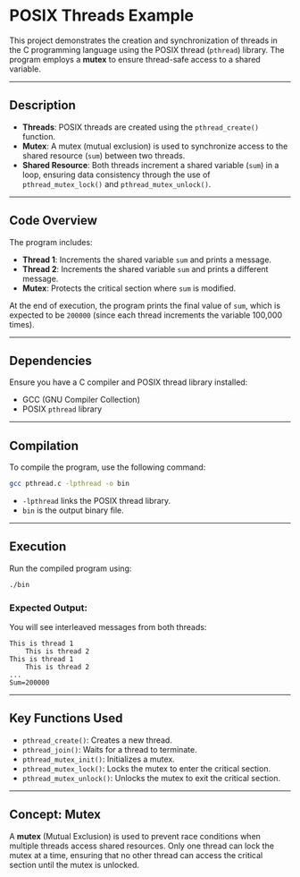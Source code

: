 # **POSIX Threads Example**

This project demonstrates the creation and synchronization of threads in the C programming language using the POSIX thread (`pthread`) library. The program employs a **mutex** to ensure thread-safe access to a shared variable.

---

## **Description**

- **Threads**: POSIX threads are created using the `pthread_create()` function.
- **Mutex**: A mutex (mutual exclusion) is used to synchronize access to the shared resource (`sum`) between two threads.
- **Shared Resource**: Both threads increment a shared variable (`sum`) in a loop, ensuring data consistency through the use of `pthread_mutex_lock()` and `pthread_mutex_unlock()`.

---

## **Code Overview**

The program includes:
- **Thread 1**: Increments the shared variable `sum` and prints a message.
- **Thread 2**: Increments the shared variable `sum` and prints a different message.
- **Mutex**: Protects the critical section where `sum` is modified.

At the end of execution, the program prints the final value of `sum`, which is expected to be `200000` (since each thread increments the variable 100,000 times).

---

## **Dependencies**

Ensure you have a C compiler and POSIX thread library installed:
- GCC (GNU Compiler Collection)
- POSIX `pthread` library

---

## **Compilation**

To compile the program, use the following command:

```bash
gcc pthread.c -lpthread -o bin
```

- `-lpthread` links the POSIX thread library.
- `bin` is the output binary file.

---

## **Execution**

Run the compiled program using:

```bash
./bin
```

### **Expected Output**:
You will see interleaved messages from both threads:

```
This is thread 1
	This is thread 2
This is thread 1
	This is thread 2
...
Sum=200000
```

---

## **Key Functions Used**

- `pthread_create()`: Creates a new thread.
- `pthread_join()`: Waits for a thread to terminate.
- `pthread_mutex_init()`: Initializes a mutex.
- `pthread_mutex_lock()`: Locks the mutex to enter the critical section.
- `pthread_mutex_unlock()`: Unlocks the mutex to exit the critical section.

---

## **Concept: Mutex**

A **mutex** (Mutual Exclusion) is used to prevent race conditions when multiple threads access shared resources. Only one thread can lock the mutex at a time, ensuring that no other thread can access the critical section until the mutex is unlocked.
